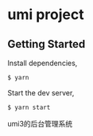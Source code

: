 # umi project

## Getting Started

Install dependencies,

```bash
$ yarn
```

Start the dev server,

```bash
$ yarn start
```


umi3的后台管理系统
